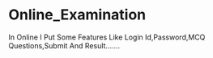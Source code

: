 # Online_Examination
In Online I Put Some Features Like Login Id,Password,MCQ Questions,Submit And Result.......
